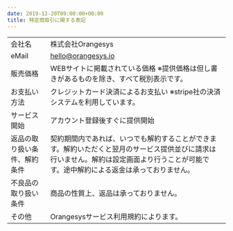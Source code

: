 ```yaml
---
date: 2019-12-20T09:00:00+00:00
title: 特定商取引に関する表記
---
```


|||
| :-- | :-- |
| 会社名 | 株式会社Orangesys |
| eMail |	hello@orangesys.io |
| 販売価格 | WEBサイトに掲載されている価格 ※提供価格は但し書きがあるものを除き、すべて税別表示です。 |
| お支払い方法 | クレジットカード決済によるお支払い ※stripe社の決済システムを利用しています。 |
| サービス開始 | アカウント登録後すぐに提供開始 |
| 返品の取り扱い条件、解約条件 | 契約期間内であれば、いつでも解約することができます。解約いただくと翌月のサービス提供並びに請求は行いません。解約は設定画面より行うことが可能です。途中解約による返金は承っておりません。 |
| 不良品の取り扱い条件 | 商品の性質上、返品は承っておりません。 |
| その他 | Orangesysサービス利用規約によります。|
